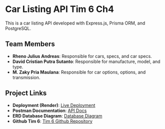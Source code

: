 # Car Listing API Tim 6 Ch4

This is a car listing API developed with Express.js, Prisma ORM, and PostgreSQL.

## Team Members
- **Rheno Julius Andreas**: Responsible for cars, specs, and car specs.
- **David Cristian Putra Sutanto**: Responsible for manufacture, model, and type.
- **M. Zaky Pria Maulana**: Responsible for car options, options, and transmission.

## Project Links
- **Deployment (Render)**: [Live Deployment](https://backend-vtpc.onrender.com)
- **Postman Documentation**: [API Docs](https://documenter.getpostman.com/view/38246255/2sAXxWapdP)
- **ERD Database Diagram**: [Database Diagram](https://dbdiagram.io/d/ch4-670e6f8797a66db9a30d9323)
- **Github Tim 6**: [Tim 6 Github Repository](https://github.com/Km7-Binar-Tim6/Backend/tree/feature/crudV1)

